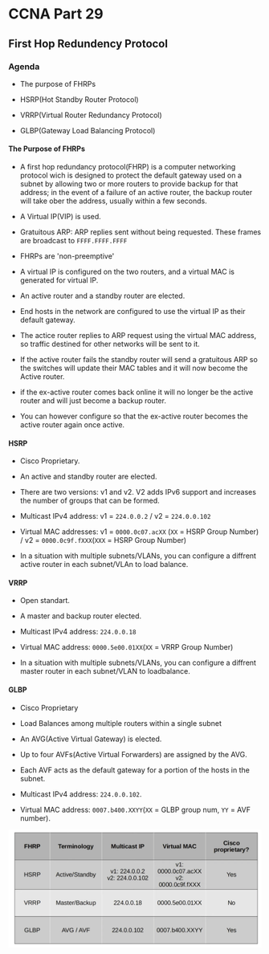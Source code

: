 # CCNA Part 29

## First Hop Redundency Protocol

### Agenda

* The purpose of FHRPs

* HSRP(Hot Standby Router Protocol)

* VRRP(Virtual Router Redundancy Protocol)

* GLBP(Gateway Load Balancing Protocol)

#### The Purpose of FHRPs

* A first hop redundancy protocol(FHRP) is a computer networking protocol wich is designed to protect the default gateway used on a subnet by allowing two or more routers to provide backup for that address; in the event of a failure of an active router, the backup router will take ober the address, usually within a few seconds.

* A Virtual IP(VIP) is used.

* Gratuitous ARP: ARP replies sent without being requested. These frames are broadcast to `FFFF.FFFF.FFFF`

* FHRPs are 'non-preemptive'

* A virtual IP is configured on the two routers, and a virtual MAC is generated for virtual IP.

* An active router and a standby router are elected.

* End hosts in the network are configured to use the virtual IP as their default gateway.

* The actice router replies to ARP request using the virtual MAC address, so traffic destined for other networks will be sent to it.

* If the active router fails the standby router will send a gratuitous ARP so the switches will update their MAC tables and it will now become the Active router.

* if the ex-active router comes back online it will no longer be the active router and will just become a backup router.

* You can however configure so that the ex-active router becomes the active router again once active.


#### HSRP

* Cisco Proprietary.

* An active and standby router are elected.

* There are two versions: v1 and v2. V2 adds IPv6 support and increases the number of groups that can be formed.

* Multicast IPv4 address: v1 = `224.0.0.2` /  v2 = `224.0.0.102`

* Virtual MAC addresses: v1 = `0000.0c07.acXX` (`XX` = HSRP Group Number) / v2 = `0000.0c9f.fXXX`(`XXX` = HSRP Group Number)

* In a situation with multiple subnets/VLANs, you can configure a diffrent active router in each subnet/VLAn to load balance.


#### VRRP

* Open standart.

* A master and backup router elected.

* Multicast IPv4 address: `224.0.0.18`

* Virtual MAC address: `0000.5e00.01XX`(`XX` = VRRP Group Number)

* In a situation with multiple subnets/VLANs, you can configure a diffrent master router in each subnet/VLAN to loadbalance.


#### GLBP

* Cisco Proprietary

* Load Balances among multiple routers within a single subnet

* An AVG(Active Virtual Gateway) is elected.

* Up to four AVFs(Active Virtual Forwarders) are assigned by the AVG.

* Each AVF acts as the default gateway for a portion of the hosts in the subnet.

* Multicast IPv4 address: `224.0.0.102`.

* Virtual MAC address: `0007.b400.XXYY`(`XX` = GLBP group num, `YY` = AVF number).


![alt text](images/image15.png)